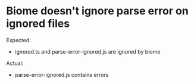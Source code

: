 # Biome doesn't ignore parse error on ignored files

Expected:
- ignored.ts and parse-error-ignored.js are ignored by biome

Actual:
- parse-error-ignored.js contains errors
